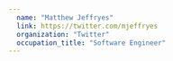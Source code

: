 ```yaml
---
  name: "Matthew Jeffryes"
  link: https://twitter.com/mjeffryes
  organization: "Twitter"
  occupation_title: "Software Engineer"
---
```

